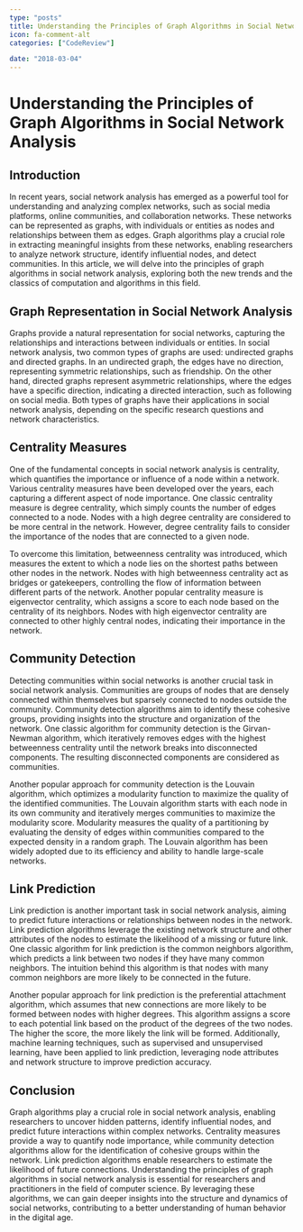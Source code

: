 ```yaml
---
type: "posts"
title: Understanding the Principles of Graph Algorithms in Social Network Analysis
icon: fa-comment-alt
categories: ["CodeReview"]

date: "2018-03-04"
---
```




# Understanding the Principles of Graph Algorithms in Social Network Analysis

## Introduction

In recent years, social network analysis has emerged as a powerful tool for understanding and analyzing complex networks, such as social media platforms, online communities, and collaboration networks. These networks can be represented as graphs, with individuals or entities as nodes and relationships between them as edges. Graph algorithms play a crucial role in extracting meaningful insights from these networks, enabling researchers to analyze network structure, identify influential nodes, and detect communities. In this article, we will delve into the principles of graph algorithms in social network analysis, exploring both the new trends and the classics of computation and algorithms in this field.

## Graph Representation in Social Network Analysis

Graphs provide a natural representation for social networks, capturing the relationships and interactions between individuals or entities. In social network analysis, two common types of graphs are used: undirected graphs and directed graphs. In an undirected graph, the edges have no direction, representing symmetric relationships, such as friendship. On the other hand, directed graphs represent asymmetric relationships, where the edges have a specific direction, indicating a directed interaction, such as following on social media. Both types of graphs have their applications in social network analysis, depending on the specific research questions and network characteristics.

## Centrality Measures

One of the fundamental concepts in social network analysis is centrality, which quantifies the importance or influence of a node within a network. Various centrality measures have been developed over the years, each capturing a different aspect of node importance. One classic centrality measure is degree centrality, which simply counts the number of edges connected to a node. Nodes with a high degree centrality are considered to be more central in the network. However, degree centrality fails to consider the importance of the nodes that are connected to a given node.

To overcome this limitation, betweenness centrality was introduced, which measures the extent to which a node lies on the shortest paths between other nodes in the network. Nodes with high betweenness centrality act as bridges or gatekeepers, controlling the flow of information between different parts of the network. Another popular centrality measure is eigenvector centrality, which assigns a score to each node based on the centrality of its neighbors. Nodes with high eigenvector centrality are connected to other highly central nodes, indicating their importance in the network.

## Community Detection

Detecting communities within social networks is another crucial task in social network analysis. Communities are groups of nodes that are densely connected within themselves but sparsely connected to nodes outside the community. Community detection algorithms aim to identify these cohesive groups, providing insights into the structure and organization of the network. One classic algorithm for community detection is the Girvan-Newman algorithm, which iteratively removes edges with the highest betweenness centrality until the network breaks into disconnected components. The resulting disconnected components are considered as communities.

Another popular approach for community detection is the Louvain algorithm, which optimizes a modularity function to maximize the quality of the identified communities. The Louvain algorithm starts with each node in its own community and iteratively merges communities to maximize the modularity score. Modularity measures the quality of a partitioning by evaluating the density of edges within communities compared to the expected density in a random graph. The Louvain algorithm has been widely adopted due to its efficiency and ability to handle large-scale networks.

## Link Prediction

Link prediction is another important task in social network analysis, aiming to predict future interactions or relationships between nodes in the network. Link prediction algorithms leverage the existing network structure and other attributes of the nodes to estimate the likelihood of a missing or future link. One classic algorithm for link prediction is the common neighbors algorithm, which predicts a link between two nodes if they have many common neighbors. The intuition behind this algorithm is that nodes with many common neighbors are more likely to be connected in the future.

Another popular approach for link prediction is the preferential attachment algorithm, which assumes that new connections are more likely to be formed between nodes with higher degrees. This algorithm assigns a score to each potential link based on the product of the degrees of the two nodes. The higher the score, the more likely the link will be formed. Additionally, machine learning techniques, such as supervised and unsupervised learning, have been applied to link prediction, leveraging node attributes and network structure to improve prediction accuracy.

## Conclusion

Graph algorithms play a crucial role in social network analysis, enabling researchers to uncover hidden patterns, identify influential nodes, and predict future interactions within complex networks. Centrality measures provide a way to quantify node importance, while community detection algorithms allow for the identification of cohesive groups within the network. Link prediction algorithms enable researchers to estimate the likelihood of future connections. Understanding the principles of graph algorithms in social network analysis is essential for researchers and practitioners in the field of computer science. By leveraging these algorithms, we can gain deeper insights into the structure and dynamics of social networks, contributing to a better understanding of human behavior in the digital age.